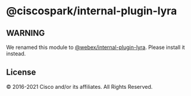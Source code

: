 # @ciscospark/internal-plugin-lyra

## WARNING

We renamed this module to
[@webex/internal-plugin-lyra](https://www.npmjs.com/package/@webex/internal-plugin-lyra).
Please install it instead.

## License

© 2016-2021 Cisco and/or its affiliates. All Rights Reserved.
